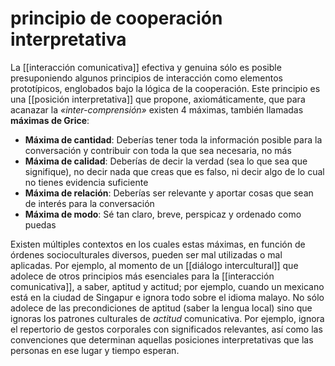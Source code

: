 # principio de cooperación interpretativa
La [[interacción comunicativa]] efectiva y genuina sólo es posible presuponiendo algunos principios de interacción como elementos prototípicos, englobados bajo la lógica de la cooperación. Este principio es una [[posición interpretativa]] que propone, axiomáticamente, que para acanazar la *«inter-comprensión»* existen 4 máximas, también llamadas **máximas de Grice**:

- **Máxima de  cantidad**: Deberías tener toda la información posible para la conversación y contribuir con toda la que sea necesaria, no más
- **Máxima de calidad**: Deberías de decir la verdad (sea lo que sea que signifique), no decir nada que creas que es falso, ni decir algo de lo cual no tienes evidencia suficiente
- **Máxima de relación**: Deberías ser relevante y aportar cosas que sean de interés para la conversación
- **Máxima de modo**: Sé tan claro, breve, perspicaz y ordenado como puedas

Existen múltiples contextos en los cuales estas máximas, en función de órdenes socioculturales diversos, pueden ser mal utilizadas o mal aplicadas. Por ejemplo, al momento de un [[diálogo intercultural]] que adolece de otros principios más esenciales para la [[interacción comunicativa]], a saber, aptitud y actitud; por ejemplo, cuando un mexicano está en la ciudad de Singapur e ignora todo sobre el idioma malayo. No sólo adolece de las precondiciones de aptitud (saber la lengua local) sino que ignoras los patrones culturales de *actitud* comunicativa. Por ejemplo, ignora el repertorio de gestos corporales con significados relevantes, así como las convenciones que determinan aquellas posiciones interpretativas que las personas en ese lugar y tiempo esperan.
